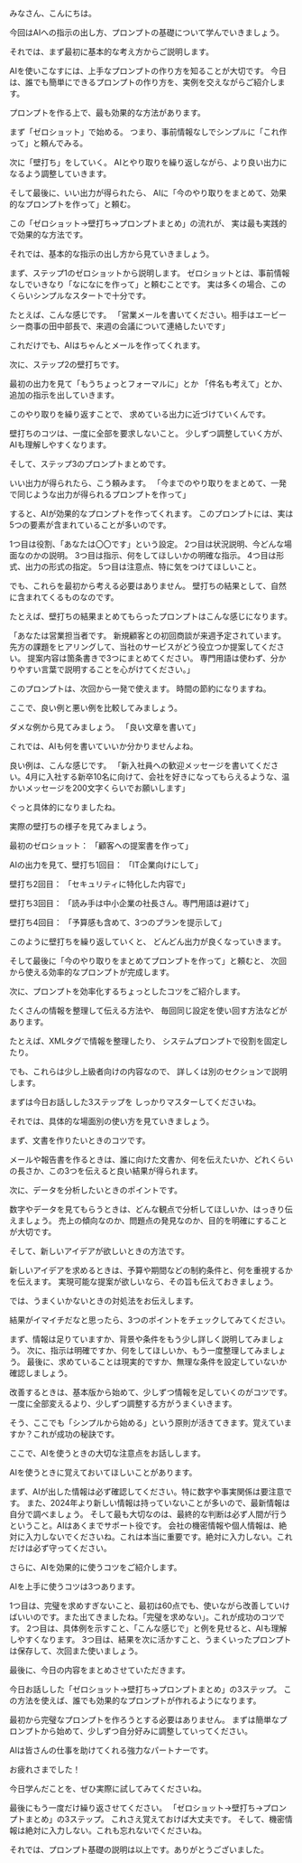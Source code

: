 みなさん、こんにちは。

今回はAIへの指示の出し方、プロンプトの基礎について学んでいきましょう。

それでは、まず最初に基本的な考え方からご説明します。

AIを使いこなすには、上手なプロンプトの作り方を知ることが大切です。
今日は、誰でも簡単にできるプロンプトの作り方を、実例を交えながらご紹介します。

プロンプトを作る上で、最も効果的な方法があります。

まず「ゼロショット」で始める。
つまり、事前情報なしでシンプルに「これ作って」と頼んでみる。

次に「壁打ち」をしていく。
AIとやり取りを繰り返しながら、より良い出力になるよう調整していきます。

そして最後に、いい出力が得られたら、
AIに「今のやり取りをまとめて、効果的なプロンプトを作って」と頼む。

この「ゼロショット→壁打ち→プロンプトまとめ」の流れが、
実は最も実践的で効果的な方法です。

それでは、基本的な指示の出し方から見ていきましょう。

まず、ステップ1のゼロショットから説明します。
ゼロショットとは、事前情報なしでいきなり「なになにを作って」と頼むことです。
実は多くの場合、このくらいシンプルなスタートで十分です。

たとえば、こんな感じです。
「営業メールを書いてください。相手はエービーシー商事の田中部長で、来週の会議について連絡したいです」

これだけでも、AIはちゃんとメールを作ってくれます。

次に、ステップ2の壁打ちです。

最初の出力を見て「もうちょっとフォーマルに」とか
「件名も考えて」とか、追加の指示を出していきます。

このやり取りを繰り返すことで、
求めている出力に近づけていくんです。

壁打ちのコツは、一度に全部を要求しないこと。
少しずつ調整していく方が、AIも理解しやすくなります。

そして、ステップ3のプロンプトまとめです。

いい出力が得られたら、こう頼みます。
「今までのやり取りをまとめて、一発で同じような出力が得られるプロンプトを作って」

すると、AIが効果的なプロンプトを作ってくれます。
このプロンプトには、実は5つの要素が含まれていることが多いのです。

1つ目は役割、「あなたは〇〇です」という設定。
2つ目は状況説明、今どんな場面なのかの説明。
3つ目は指示、何をしてほしいかの明確な指示。
4つ目は形式、出力の形式の指定。
5つ目は注意点、特に気をつけてほしいこと。

でも、これらを最初から考える必要はありません。
壁打ちの結果として、自然に含まれてくるものなのです。

たとえば、壁打ちの結果まとめてもらったプロンプトはこんな感じになります。

「あなたは営業担当者です。
新規顧客との初回商談が来週予定されています。
先方の課題をヒアリングして、当社のサービスがどう役立つか提案してください。
提案内容は箇条書きで3つにまとめてください。
専門用語は使わず、分かりやすい言葉で説明することを心がけてください。」

このプロンプトは、次回から一発で使えます。
時間の節約になりますね。

ここで、良い例と悪い例を比較してみましょう。

ダメな例から見てみましょう。
「良い文章を書いて」

これでは、AIも何を書いていいか分かりませんよね。

良い例は、こんな感じです。
「新入社員への歓迎メッセージを書いてください。4月に入社する新卒10名に向けて、会社を好きになってもらえるような、温かいメッセージを200文字くらいでお願いします」

ぐっと具体的になりましたね。

実際の壁打ちの様子を見てみましょう。

最初のゼロショット：
「顧客への提案書を作って」

AIの出力を見て、壁打ち1回目：
「IT企業向けにして」

壁打ち2回目：
「セキュリティに特化した内容で」

壁打ち3回目：
「読み手は中小企業の社長さん。専門用語は避けて」

壁打ち4回目：
「予算感も含めて、3つのプランを提示して」

このように壁打ちを繰り返していくと、
どんどん出力が良くなっていきます。

そして最後に「今のやり取りをまとめてプロンプトを作って」と頼むと、
次回から使える効率的なプロンプトが完成します。

次に、プロンプトを効率化するちょっとしたコツをご紹介します。

たくさんの情報を整理して伝える方法や、
毎回同じ設定を使い回す方法などがあります。

たとえば、XMLタグで情報を整理したり、
システムプロンプトで役割を固定したり。

でも、これらは少し上級者向けの内容なので、
詳しくは別のセクションで説明します。

まずは今日お話しした3ステップを
しっかりマスターしてくださいね。

それでは、具体的な場面別の使い方を見ていきましょう。

まず、文書を作りたいときのコツです。

メールや報告書を作るときは、誰に向けた文書か、何を伝えたいか、どれくらいの長さか、この3つを伝えると良い結果が得られます。

次に、データを分析したいときのポイントです。

数字やデータを見てもらうときは、どんな観点で分析してほしいか、はっきり伝えましょう。
売上の傾向なのか、問題点の発見なのか、目的を明確にすることが大切です。

そして、新しいアイデアが欲しいときの方法です。

新しいアイデアを求めるときは、予算や期間などの制約条件と、何を重視するかを伝えます。
実現可能な提案が欲しいなら、その旨も伝えておきましょう。

では、うまくいかないときの対処法をお伝えします。

結果がイマイチだなと思ったら、3つのポイントをチェックしてみてください。

まず、情報は足りていますか、背景や条件をもう少し詳しく説明してみましょう。
次に、指示は明確ですか、何をしてほしいか、もう一度整理してみましょう。
最後に、求めていることは現実的ですか、無理な条件を設定していないか確認しましょう。

改善するときは、基本版から始めて、少しずつ情報を足していくのがコツです。
一度に全部変えるより、少しずつ調整する方がうまくいきます。

そう、ここでも「シンプルから始める」という原則が活きてきます。覚えていますか？これが成功の秘訣です。

ここで、AIを使うときの大切な注意点をお話しします。

AIを使うときに覚えておいてほしいことがあります。

まず、AIが出した情報は必ず確認してください。特に数字や事実関係は要注意です。
また、2024年より新しい情報は持っていないことが多いので、最新情報は自分で調べましょう。
そして最も大切なのは、最終的な判断は必ず人間が行うということ。AIはあくまでサポート役です。
会社の機密情報や個人情報は、絶対に入力しないでくださいね。これは本当に重要です。絶対に入力しない。これだけは必ず守ってください。

さらに、AIを効果的に使うコツをご紹介します。

AIを上手に使うコツは3つあります。

1つ目は、完璧を求めすぎないこと、最初は60点でも、使いながら改善していけばいいのです。また出てきましたね。「完璧を求めない」。これが成功のコツです。
2つ目は、具体例を示すこと、「こんな感じで」と例を見せると、AIも理解しやすくなります。
3つ目は、結果を次に活かすこと、うまくいったプロンプトは保存して、次回また使いましょう。

最後に、今日の内容をまとめさせていただきます。

今日お話しした「ゼロショット→壁打ち→プロンプトまとめ」の3ステップ。
この方法を使えば、誰でも効果的なプロンプトが作れるようになります。

最初から完璧なプロンプトを作ろうとする必要はありません。
まずは簡単なプロンプトから始めて、少しずつ自分好みに調整していってください。

AIは皆さんの仕事を助けてくれる強力なパートナーです。

お疲れさまでした！

今日学んだことを、ぜひ実際に試してみてくださいね。

最後にもう一度だけ繰り返させてください。
「ゼロショット→壁打ち→プロンプトまとめ」の3ステップ。
これさえ覚えておけば大丈夫です。
そして、機密情報は絶対に入力しない。これも忘れないでくださいね。

それでは、プロンプト基礎の説明は以上です。ありがとうございました。
